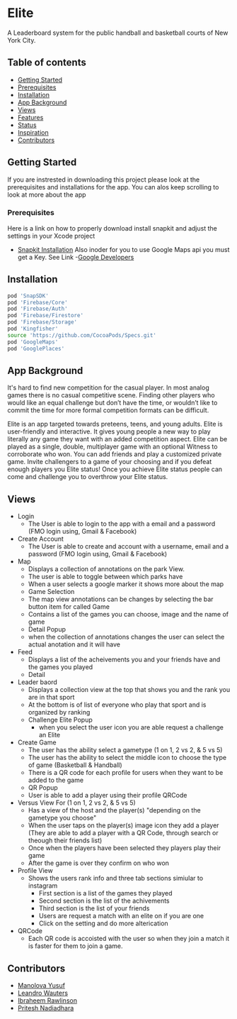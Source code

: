 # Elite
A Leaderboard system for the public handball and basketball courts of New York City.

## Table of contents
* [Getting Started](#getting-started)
* [Prerequisites](#prerequisites)
* [Installation](#installation)
* [App Background](#app-background)
* [Views](#views)
* [Features](#features)
* [Status](#status)
* [Inspiration](#inspiration)
* [Contributors](#contributors)

## Getting Started
If you are instrested in downloading this project please look at the prerequisites and installations for the app. You can alos keep scrolling to look at more about the app

### Prerequisites
Here is a link on how to properly download install snapkit and adjust the settings in your Xcode project
- [Snapkit Installation](https://medium.com/adventures-in-ios-mobile-app-development/snapchat-snap-kit-sdk-tutorial-for-ios-swift-311863074bab)
Also inoder for you to use Google Maps api you must get a Key. See Link
-[Google Developers](https://developers.google.com/maps/documentation/ios-sdk/start)
## Installation
```bash
pod 'SnapSDK'
pod 'Firebase/Core'
pod 'Firebase/Auth'
pod 'Firebase/Firestore'
pod 'Firebase/Storage'
pod 'Kingfisher'
source 'https://github.com/CocoaPods/Specs.git'
pod 'GoogleMaps'
pod 'GooglePlaces'
```
## App Background
It's hard to find new competition for the casual player. In most analog games there is no casual competitive scene. Finding other players who would like an equal challenge but don’t have the time, or wouldn’t like to commit the time for more formal competition formats can be difficult. 

Elite is an app targeted towards preteens, teens, and young adults. Elite is user-friendly and interactive. It gives young people a new way to play literally any game they want with an added competition aspect. Elite can be played as a single, double, multiplayer game with an optional Witness to corroborate who won. You can add friends and play a customized private game. Invite challengers to a game of your choosing and if you defeat enough players you   Elite status! Once you achieve Elite status people can come and challenge you to overthrow your Elite status.

## Views
* Login
  - The User is able to login to the app with a email and a password (FMO login using, Gmail & Facebook)
* Create Account
  - The User is able to create and account  with a username, email and a password (FMO login using, Gmail & Facebook)
* Map 
  - Displays a collection of annotations on the park View.
  - The user is able to toggle between which parks have 
  - When a user selects a google marker it shows more about the map
   * Game Selection
   - The map view annotations can be changes by selecting the bar button item for called Game
   - Contains a list of the games you can choose, image and the name of game
   * Detail Popup
   - when the collection of annotations changes the user can select the actual anotation and it will have
* Feed
   - Displays a list of the acheivements you and your friends have and the games you played
  * Detail
* Leader baord
   - Displays a collection view at the top that shows you and the rank you are in that sport
   - At the bottom is of list of everyone who play that sport and is organized by ranking 
  * Challenge Elite Popup
    - when you select the user icon you are able request a challenge an Elite 
* Create Game
   - The user has the ability select a gametype (1 on 1, 2 vs 2, & 5 vs 5)
   - The user has the ability to select the middle icon to choose the type of game (Basketball & Handball)
   -  There is a QR code for each profile for users when they want to be added to the game
  * QR Popup
   - User is able to add a player using their profile QRCode
* Versus View For (1 on 1, 2 vs 2, & 5 vs 5)
  - Has a view of the host and the player(s) "depending on the gametype you choose"
  - When the user taps on the player(s) image icon they add a player (They are able to add a player with a QR Code, through search or theough their friends list)
  - Once when the players have been selected they players play their game
  - After the game is over they confirm on who won 
* Profile View
  - Shows  the users rank info and three tab sections simiular to instagram
    - First section is a list of the games they played
    - Second section is the list of the achivements 
    - Third section is the list of your friends 
    - Users are request a match with an elite on if you are one
    - Click on the setting and do more alterication 
 * QRCode
    - Each QR code is accoisted with the user so when they join a match it is faster for them to join a game.  
 
## Contributors
- [Manolova Yusuf](https://github.com/manolovayusuf)
- [Leandro Wauters](https://github.com/leandrowauters)
- [Ibraheem Rawlinson](https://github.com/Ibraheemraw)
- [Pritesh Nadiadhara](https://github.com/PNadiadhara)

